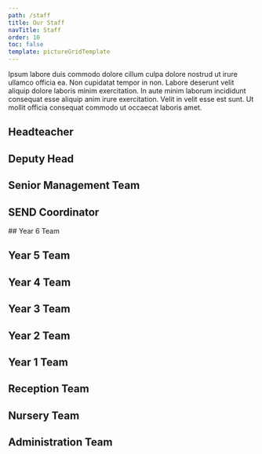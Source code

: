 ```yaml
---
path: /staff
title: Our Staff
navTitle: Staff
order: 10
toc: false
template: pictureGridTemplate
---
```

Ipsum labore duis commodo dolore cillum culpa dolore nostrud ut irure ullamco officia ea. Non cupidatat tempor in non. Labore deserunt velit aliquip dolore laboris minim exercitation. In aute minim laborum incididunt consequat esse aliquip anim irure exercitation. Velit in velit esse est sunt. Ut mollit officia consequat commodo ut occaecat laboris amet.

## Headteacher
<div class="people-grid">
    <person-pic
        source="https://via.placeholder.com/300x300"
        caption="Mrs Heather Poustie, Headteacher"
    ></person-pic>
</div>

## Deputy Head
<div class="people-grid">
    <person-pic
        source="https://via.placeholder.com/300x300"
        caption="Mr Dave Lee, Deputy Head"
    ></person-pic>
</div>

## Senior Management Team
<div class="people-grid">
    <person-pic
        source="https://via.placeholder.com/300x300"
        caption="Mrs Gill Quantrell, EYFS and KS1 Team Leader"
    ></person-pic>
    <person-pic
        source="https://via.placeholder.com/300x300"
        caption="Mrs Yvonne Morrell, Mathematics, Year 3 and 4 Team Leader"
    ></person-pic>
    <person-pic
        source="https://via.placeholder.com/300x300"
        caption="Mrs Becky Hughes, English, Year 5 and 6 Team Leader"
    ></person-pic>
</div>

## SEND Coordinator
<div class="people-grid">
    <person-pic
        source="https://via.placeholder.com/300x300"
        caption="Mrs Merron Archer"
    ></person-pic>
</div>
## Year 6 Team

<div class="people-grid">
    <person-pic
        source="https://via.placeholder.com/300x300"
        caption="Mrs Becky Hughes, class teacher"
    ></person-pic>
    <person-pic
        source="https://via.placeholder.com/300x300"
        caption="Mr Stephen Ball, class teacher"
    ></person-pic>
    <person-pic
        source="https://via.placeholder.com/300x300"
        caption="Mrs Mandy Dower, teaching assistant"
    ></person-pic>
    <person-pic
        source="https://via.placeholder.com/300x300"
        caption="Mrs Donna Minear, teaching assistant"
    ></person-pic>
    <person-pic
        source="https://via.placeholder.com/300x300"
        caption="Mrs Sharon Lang, teaching assistant"
    ></person-pic>
</div>

## Year 5 Team

<div class="people-grid">
    <person-pic
        source="https://via.placeholder.com/300x300"
        caption="Mr Craig Veal, class teacher"
    ></person-pic>
    <person-pic
        source="https://via.placeholder.com/300x300"
        caption="Mr John Smith, class teacher"
    ></person-pic>
    <person-pic
        source="https://via.placeholder.com/300x300"
        caption="Mrs Gill Gray, teaching assistant"
    ></person-pic>
    <person-pic
        source="https://via.placeholder.com/300x300"
        caption="Mrs Denise Rogers, teaching assistant"
    ></person-pic>
    <person-pic
        source="https://via.placeholder.com/300x300"
        caption="Mrs Maria Wright, teaching assistant"
    ></person-pic>
</div>

## Year 4 Team

<div class="people-grid">
    <person-pic
        source="https://via.placeholder.com/300x300"
        caption="Mrs Yvonne Morrell, class teacher"
    ></person-pic>
    <person-pic
        source="https://via.placeholder.com/300x300"
        caption="Ms Rachel Lawton, class teacher"
    ></person-pic>
    <person-pic
        source="https://via.placeholder.com/300x300"
        caption="Mrs Emma Lidbury, class teacher"
    ></person-pic>
    <person-pic
        source="https://via.placeholder.com/300x300"
        caption="Mrs Kim Braund, teaching assistant"
    ></person-pic>
    <person-pic
        source="https://via.placeholder.com/300x300"
        caption="Mrs Charlotte Finch, teaching assistant"
    ></person-pic>
    <person-pic
        source="https://via.placeholder.com/300x300"
        caption="Mrs Mandie Redfern, teaching assistant"
    ></person-pic>
    <person-pic
        source="https://via.placeholder.com/300x300"
        caption="Mrs An Other, teaching assistant"
    ></person-pic>
</div>

## Year 3 Team

<div class="people-grid">
    <person-pic
        source="https://via.placeholder.com/300x300"
        caption="Ms Emma Pryde, class teacher"
    ></person-pic>
    <person-pic
        source="https://via.placeholder.com/300x300"
        caption="Mrs Maggie Stevens, class teacher"
    ></person-pic>
    <person-pic
        source="https://via.placeholder.com/300x300"
        caption="Mrs Samdra Cartwright, class teacher"
    ></person-pic>
    <person-pic
        source="https://via.placeholder.com/300x300"
        caption="Mr James Kilkelly, class teacher"
    ></person-pic>
    <person-pic
        source="https://via.placeholder.com/300x300"
        caption="Mrs Jan Sweatman, teaching assistant"
    ></person-pic>
    <person-pic
        source="https://via.placeholder.com/300x300"
        caption="Mrs Tina Hudson, teaching assistant"
    ></person-pic>
    <person-pic
        source="https://via.placeholder.com/300x300"
        caption="Mrs Tara Cleary, teaching assistant"
    ></person-pic>
</div>

## Year 2 Team

<div class="people-grid">
    <person-pic
        source="https://via.placeholder.com/300x300"
        caption="Miss Helena Thomsett, class teacher"
    ></person-pic>
    <person-pic
        source="https://via.placeholder.com/300x300"
        caption="Mrs Charlotte Hodgson, class teacher"
    ></person-pic>
    <person-pic
        source="https://via.placeholder.com/300x300"
        caption="Mrs Amanda Donnai, class teacher"
    ></person-pic>
    <person-pic
        source="https://via.placeholder.com/300x300"
        caption="Mrs Vicki Weir, teaching assistant"
    ></person-pic>
    <person-pic
        source="https://via.placeholder.com/300x300"
        caption="Mrs Lisa Morgan-Anstee, teaching assistant"
    ></person-pic>
    <person-pic
        source="https://via.placeholder.com/300x300"
        caption="Mrs Debbie Connor, teaching assistant"
    ></person-pic>
</div>

## Year 1 Team

<div class="people-grid">
    <person-pic
        source="https://via.placeholder.com/300x300"
        caption="Mrs Gill Quantrell, class teacher"
    ></person-pic>
    <person-pic
        source="https://via.placeholder.com/300x300"
        caption="Miss Maria Luff, class teacher"
    ></person-pic>
    <person-pic
        source="https://via.placeholder.com/300x300"
        caption="Mrs Helen Cammack, class teacher"
    ></person-pic>
    <person-pic
        source="https://via.placeholder.com/300x300"
        caption="Mrs Becci Osborne, teaching assistant"
    ></person-pic>
    <person-pic
        source="https://via.placeholder.com/300x300"
        caption="Mrs Lisa Cundy-Knight, teaching assistant"
    ></person-pic>
    <person-pic
        source="https://via.placeholder.com/300x300"
        caption="Mrs Jo Huxtable, teaching assistant"
    ></person-pic>
    <person-pic
        source="https://via.placeholder.com/300x300"
        caption="Mrs An Other, teaching assistant"
    ></person-pic>
</div>

## Reception Team

<div class="people-grid">
    <person-pic
        source="https://via.placeholder.com/300x300"
        caption="Mrs Emily Simpson, class teacher"
    ></person-pic>
    <person-pic
        source="https://via.placeholder.com/300x300"
        caption="Ms Sarah Fraser, class teacher"
    ></person-pic>
    <person-pic
        source="https://via.placeholder.com/300x300"
        caption="Mrs Helen Cammack, class teacher"
    ></person-pic>
    <person-pic
        source="https://via.placeholder.com/300x300"
        caption="Ms Helen D?, teaching assistant"
    ></person-pic>
    <person-pic
        source="https://via.placeholder.com/300x300"
        caption="Mrs Helen Yip, teaching assistant"
    ></person-pic>
    <person-pic
        source="https://via.placeholder.com/300x300"
        caption="Mrs Marie Cogavin, teaching assistant"
    ></person-pic>
    <person-pic
        source="https://via.placeholder.com/300x300"
        caption="Mrs Annabelle Perkins, teaching assistant"
    ></person-pic>
    <person-pic
        source="https://via.placeholder.com/300x300"
        caption="Mrs Tania Bull, teaching assistant"
    ></person-pic>
</div>

## Nursery Team

<div class="people-grid">
    <person-pic
        source="https://via.placeholder.com/300x300"
        caption="Mrs Cassie Smith, class teacher"
    ></person-pic>
    <person-pic
        source="https://via.placeholder.com/300x300"
        caption="Mrs Lousie Iddon, teaching assistant"
    ></person-pic>
    <person-pic
        source="https://via.placeholder.com/300x300"
        caption="Mrs Emma Griffiths, teaching assistant"
    ></person-pic>
    <person-pic
        source="https://via.placeholder.com/300x300"
        caption="Mrs Marie Hindom, teaching assistant"
    ></person-pic>
</div>

## Administration Team

<div class="people-grid">
    <person-pic
        source="https://via.placeholder.com/300x300"
        caption="Ms An Other, business manager"
    ></person-pic>
    <person-pic
        source="https://via.placeholder.com/300x300"
        caption="Ms Donna O'Halloran, administrative assistant"
    ></person-pic>
    <person-pic
        source="https://via.placeholder.com/300x300"
        caption="Ms An Other, administrative assistant"
    ></person-pic>
    <person-pic
        source="https://via.placeholder.com/300x300"
        caption="Mrs Lee Coe, attendance officer"
    ></person-pic>
</div>

